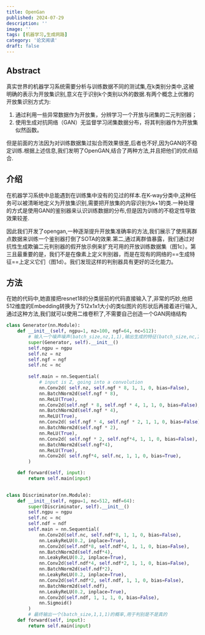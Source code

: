 ```yaml
---
title: OpenGan
published: 2024-07-29
description: ''
image: ''
tags: [机器学习,生成网路]
category: '论文阅读'
draft: false 
---
```


## Abstract

真实世界的机器学习系统需要分析与训练数据不同的测试集,在k类别分类中,这被明确的表示为开放集识别,意义在于识别k个类别以外的数据.有两个概念上优雅的开放集识别方式为:

1) 通过利用一些异常数据作为开放集，分辨学习一个开放与闭集的二元判别器；
2) 使用生成对抗网络（GAN）无监督学习闭集数据分布，将其判别器作为开放集似然函数。

但是前面的方法因为对训练数据集过拟合而效果很差,后者也不好,因为GAN的不稳定训练.根据上述信息,我们发明了OpenGAN,结合了两种方法,并且把他们的优点结合.

## 介绍

在机器学习系统中总能遇到在训练集中没有的见过的样本.在K-way分类中,这种任务可以被清晰地定义为开放集识别,需要把开放集的内容识别为k+1的类.一种处理的方式是使用GAN的鉴别器来认识训练数据的分布,但是因为训练的不稳定性导致效果较差.

因此我们开发了opengan,一种逐渐提升开放集准确率的方法,我们展示了使用离群点数据来训练一个鉴别器打倒了SOTA的效果.第二,通过离群值暴露，我们通过对抗性生成欺骗二元判别器的假开放示例来扩充可用的开放训练数据集（图1c）。第三且最重要的是，我们不是在像素上定义判别器，而是在现有的网络的==生成特征==上定义它们（图1d）。我们发现这样的判别器具有更好的泛化能力。

## 方法

在她的代码中,她直接把resnet18的分类层前的代码直接输入了,非常的巧妙,他把512维度的Embedding转换为了512x1x1大小的类似图片的形状后再接着进行输入,通过这种方法,我们就可以使用二维卷积了,不需要自己创造一个GAN网络结构

```python
class Generator(nn.Module):
    def __init__(self, ngpu=1, nz=100, ngf=64, nc=512):
      	# 输入一个噪声噪声(batch_size,nz,1,1),输出生成的特征(batch_size,nc,1,1),使用卷积的方式进行
        super(Generator, self).__init__()
        self.ngpu = ngpu
        self.nz = nz
        self.ngf = ngf
        self.nc = nc
        
        self.main = nn.Sequential(
            # input is Z, going into a convolution
            nn.Conv2d( self.nz, self.ngf * 8, 1, 1, 0, bias=False),
            nn.BatchNorm2d(self.ngf * 8),
            nn.ReLU(True),
            nn.Conv2d(self.ngf * 8, self.ngf * 4, 1, 1, 0, bias=False),
            nn.BatchNorm2d(self.ngf * 4),
            nn.ReLU(True),
            nn.Conv2d( self.ngf * 4, self.ngf * 2, 1, 1, 0, bias=False),
            nn.BatchNorm2d(self.ngf * 2),
            nn.ReLU(True),
            nn.Conv2d( self.ngf * 2, self.ngf*4, 1, 1, 0, bias=False),
            nn.BatchNorm2d(self.ngf*4),
            nn.ReLU(True),
            nn.Conv2d( self.ngf*4, self.nc, 1, 1, 0, bias=True),
        )

    def forward(self, input):
        return self.main(input)

    
class Discriminator(nn.Module):
    def __init__(self, ngpu=1, nc=512, ndf=64):
        super(Discriminator, self).__init__()
        self.ngpu = ngpu
        self.nc = nc
        self.ndf = ndf
        self.main = nn.Sequential(
            nn.Conv2d(self.nc, self.ndf*8, 1, 1, 0, bias=False),
            nn.LeakyReLU(0.2, inplace=True),
            nn.Conv2d(self.ndf*8, self.ndf*4, 1, 1, 0, bias=False),
            nn.BatchNorm2d(self.ndf*4),
            nn.LeakyReLU(0.2, inplace=True),
            nn.Conv2d(self.ndf*4, self.ndf*2, 1, 1, 0, bias=False),
            nn.BatchNorm2d(self.ndf*2),
            nn.LeakyReLU(0.2, inplace=True),
            nn.Conv2d(self.ndf*2, self.ndf, 1, 1, 0, bias=False),
            nn.BatchNorm2d(self.ndf),
            nn.LeakyReLU(0.2, inplace=True),
            nn.Conv2d(self.ndf, 1, 1, 1, 0, bias=False),
            nn.Sigmoid()
        )
		# 最终输出一个(batch_size,1,1,1)的概率,用于判别是不是真的
    def forward(self, input):
        return self.main(input)
```

